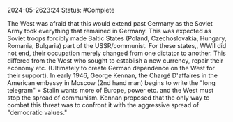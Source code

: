 2024-05-2623:24
Status: #Complete 

The West was afraid that this would extend past Germany as the Soviet Army took everything that remained in Germany. This was expected as Soviet troops forcibly made Baltic States (Poland, Czechoslovakia, Hungary, Romania, Bulgaria) part of the USSR/communist. For these states,, WWII did not end, their occupation merely changed from one dictator to another. This differed from the West who sought to establish a new currency, repair their economy etc. (Ultimately to create German dependence on the West for their support). In early 1946, George Kennan, the Chargé D'affaires in the American embassy in Moscow (2nd hand man) begins to write the "long telegram" = Stalin wants more of Europe, power etc. and the West must stop the spread of communism. Kennan proposed that the only way to combat this threat was to confront it with the aggressive spread of "democratic values." 

